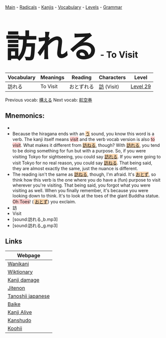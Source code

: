 <style> bigfont {font-size: 100px}</style>
[Main](../README.md) -
[Radicals](../radicals.md) -
[Kanjis](../kanjis.md) -
[Vocabulary](../vocabulary.md) -
[Levels](../levels.md) -
[Grammar](../grammar.md)
# <bigfont> 訪れる</bigfont> - To Visit 

| Vocabulary | Meanings | Reading | Characters | Level |
| --- | --- | --- | --- | --- |
| 訪れる | To Visit | おとずれる |  [訪](../kanjis/訪.md) (Visit) | [Level 29](../levels/wk_level29.md) |

Previous vocab: [構える](構える.md) Next vocab: [航空券](航空券.md) 

## Mnemonics:

* 
* Because the hiragana ends with an <span style="background-color:#fed8b1"> [う](https://jisho.org/search/う)</span> sound, you know this word is a verb. The kanji itself means <span style="background-color:#ffcccb"> visit</span> and the verb vocab version is also <span style="background-color:#ffcccb"> to visit</span>. What makes it different from <span style="background-color:#fed8b1"> [訪ねる](https://jisho.org/search/訪ねる)</span>, though? With <span style="background-color:#fed8b1"> [訪れる](https://jisho.org/search/訪れる)</span>, you tend to be doing something for fun but with a purpose. So, if you were visiting Tokyo for sightseeing, you could say <span style="background-color:#fed8b1"> [訪れる](https://jisho.org/search/訪れる)</span>. If you were going to visit Tokyo for no real reason, you could say <span style="background-color:#fed8b1"> [訪ねる](https://jisho.org/search/訪ねる)</span>. That being said, they are almost exactly the same, just the nuance is different.
* The reading isn't the same as <span style="background-color:#fed8b1"> [訪ねる](https://jisho.org/search/訪ねる)</span>, though, I'm afraid. It's <span style="background-color:#fed8b1"> [おとず](https://jisho.org/search/おとず)</span>, so think how this verb is the one where you do have a (fun) purpose to visit wherever you're visiting. That being said, you forgot what you were visiting as well. When you finally remember, it's because you were looking down to think. It's to look at the toes of the giant Buddha statue. <span style="background-color:#ffcccb"> Oh Toes</span>! (<span style="background-color:#fed8b1"> [おとず](https://jisho.org/search/おとず)</span>) you exclaim.
* 訪
* Visit
* [sound:訪れる_b.mp3]
* [sound:訪れる_g.mp3]


## Links 

| Webpage |
| --- |
| [Wanikani          ](https://www.wanikani.com/kanji/訪れる) |
| [Wiktionary        ](https://en.wiktionary.org/wiki/訪れる) |
| [Kanji damage      ](http://www.kanjidamage.com/kanji/search?utf8=✓&q=訪れる) |
| [Jitenon           ](https://jitenon.com/kanji/訪れる) |
| [Tanoshii japanese ](https://www.tanoshiijapanese.com/dictionary/kanji.cfm?k=訪れる) |
| [Baike             ](https://baike.baidu.com/item/訪れる) |
| [Kanji Alive       ](https://app.kanjialive.com/訪れる) |
| [Kanshudo          ](https://www.kanshudo.com/searchmn?q=訪れる) |
| [Koohii            ](https://kanji.koohii.com/study/kanji/訪れる) |
